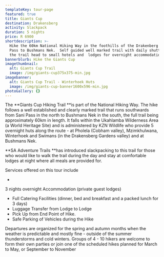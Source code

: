 ```yaml
---
templateKey: tour-page
featured: true
title: Giants Cup
destination: Drakensberg
activity: Slackpack
duration: 5 nights
price: R 6900
shortdescription: >-
  Hike the 60km National Hiking Way in the foothills of the Drakenberg from Sani
  Pass to Bushmans Nek.  Self guided well marked trail with daily shuttles from
  the trail head to small hotels and  lodges for overnight accommodation. 
bannerblurb: Hike the Giants Cup
imagethumbnail:
  alt: Giants Cup Trail
  image: /img/giants-cup375x375-min.jpg
imagebanner:
  alt: Giants Cup Trail - Winterhoek Huts
  image: /img/giants-cup-banner1600x596-min.jpg
photoGallery: {}
---
```

The **Giants Cup Hiking Trail **is part of the National Hiking Way. The hike follows a well established and clearly marked trail that runs southwards from Sani Pass in the north to Bushmans Nek in the south, the full trail being approximately 60km in length. It falls within the Ukahlamba Wilderness Area (a World Heritage Site) and is administered by KZN Wildlife who provide 5 overnight huts along the route - at Pholela (Cobham valley), Mzimkhulwana, Winterhoek and Swimans (in the Drakensberg Gardens valley) and at Bushmans Nek.

**SA Adventure Trails **has introduced slackpacking to this trail for those who would like to walk the trail during the day and stay at comfortable lodges at night where all meals are provided for.

Services offered on this tour include

* 3 nights overnight Accommodation (private guest lodges)
* Full Catering Facilities (dinner, bed and breakfast and a packed lunch for 3 days)
* Luggage Transfer from Lodge to Lodge
* Pick Up from End Point of Hike.
* Safe Parking of Vehicles during the Hike

Departures are organized for the spring and autumn months when the weather is predictable and mostly fine - outside of the summer thunderstorms and cold winters. Groups of 4 - 10 hikers are welcome to form their own parties or join one of the scheduled hikes planned for March to May, or September to November
